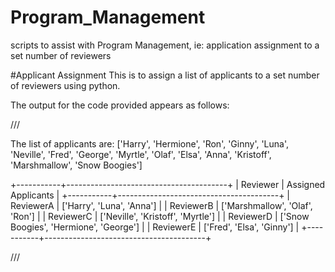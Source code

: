 # Program_Management
scripts to assist with Program Management, ie: application assignment to a set number of reviewers

#Applicant Assignment
This is to assign a list of applicants to a set number of reviewers using python. 

The output for the code provided appears as follows:

///

The list of applicants are: ['Harry', 'Hermione', 'Ron', 'Ginny', 'Luna', 'Neville', 
'Fred', 'George', 'Myrtle', 'Olaf', 'Elsa', 'Anna', 'Kristoff', 'Marshmallow', 'Snow Boogies']

+-----------+----------------------------------------+
|  Reviewer |          Assigned Applicants           |
+-----------+----------------------------------------+
| ReviewerA |       ['Harry', 'Luna', 'Anna']        |
| ReviewerB |     ['Marshmallow', 'Olaf', 'Ron']     |
| ReviewerC |   ['Neville', 'Kristoff', 'Myrtle']    |
| ReviewerD | ['Snow Boogies', 'Hermione', 'George'] |
| ReviewerE |       ['Fred', 'Elsa', 'Ginny']        |
+-----------+----------------------------------------+

///
